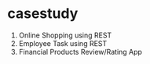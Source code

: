 # casestudy
1. Online Shopping using REST 
2. Employee Task using REST
3. Financial Products Review/Rating App
